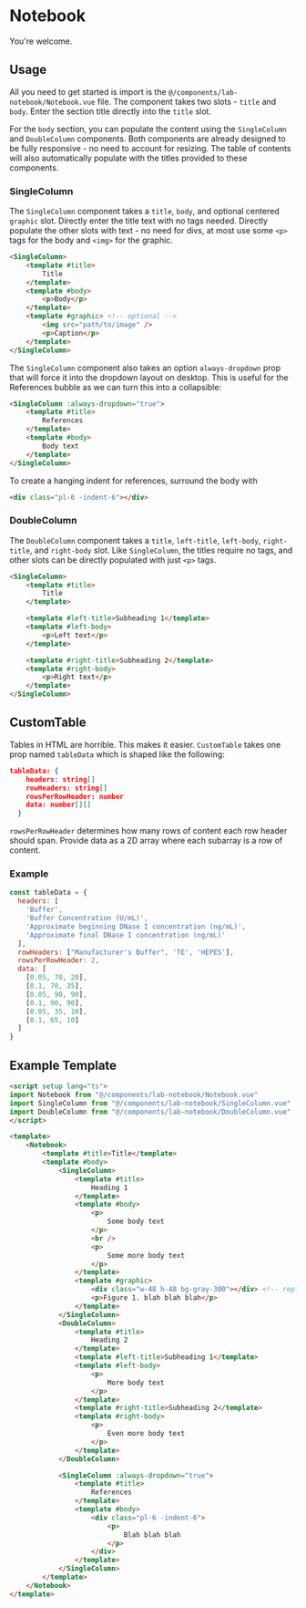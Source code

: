 # Notebook
You're welcome.

## Usage
All you need to get started is import is the `@/components/lab-notebook/Notebook.vue` file.
The component takes two slots - `title` and `body`. Enter the section title directly into the `title` slot.

For the `body` section, you can populate the content using the `SingleColumn` and `DoubleColumn` components.
Both components are already designed to be fully responsive - no need to account for resizing.
The table of contents will also automatically populate with the titles provided to these components.

### SingleColumn

The `SingleColumn` component takes a `title`, `body`, and optional centered `graphic` slot.
Directly enter the title text with no tags needed. Directly populate the other slots with text - no need for divs, at most use some `<p>` tags for the body and `<img>` for the graphic.

```html
<SingleColumn>
    <template #title>
        Title
    </template>
    <template #body>
        <p>Body</p>
    </template>
    <template #graphic> <!-- optional -->
        <img src="path/to/image" />
        <p>Caption</p>
    </template>
</SingleColumn>
```

The `SingleColumn` component also takes an option `always-dropdown` prop that will force it into the dropdown layout on desktop. This is useful for the References bubble as we can turn this into a collapsible:

```html
<SingleColumn :always-dropdown="true">
    <template #title>
        References
    </template>
    <template #body>
        Body text
    </template>
</SingleColumn>
```

To create a hanging indent for references, surround the body with

```html
<div class="pl-6 -indent-6"></div>
```

### DoubleColumn
The `DoubleColumn` component takes a `title`, `left-title`, `left-body`, `right-title`, and `right-body` slot.
Like `SingleColumn`, the titles require no tags, and other slots can be directly populated with just `<p>` tags.

```html
<SingleColumn>
    <template #title>
        Title
    </template>

    <template #left-title>Subheading 1</template>
    <template #left-body>
        <p>Left text</p>
    </template>

    <template #right-title>Subheading 2</template>
    <template #right-body>
        <p>Right text</p>
    </template>
</SingleColumn>
```

## CustomTable
Tables in HTML are horrible. This makes it easier. `CustomTable` takes one prop named `tableData` which is shaped like the following:

```JSON
tableData: {
    headers: string[]
    rowHeaders: string[]
    rowsPerRowHeader: number
    data: number[][]
  }
```

`rowsPerRowHeader` determines how many rows of content each row header should span.
Provide data as a 2D array where each subarray is a row of content.

### Example
```javascript
const tableData = {
  headers: [
    'Buffer',
    'Buffer Concentration (U/mL)',
    'Approximate beginning DNase I concentration (ng/mL)',
    'Approximate final DNase I concentration (ng/mL)'
  ],
  rowHeaders: ["Manufacturer's Buffer", 'TE', 'HEPES'],
  rowsPerRowHeader: 2,
  data: [
    [0.05, 70, 20],
    [0.1, 70, 35],
    [0.05, 90, 90],
    [0.1, 90, 90],
    [0.05, 35, 10],
    [0.1, 65, 10]
  ]
}
```

## Example Template

```html
<script setup lang="ts">
import Notebook from "@/components/lab-notebook/Notebook.vue"
import SingleColumn from "@/components/lab-notebook/SingleColumn.vue"
import DoubleColumn from "@/components/lab-notebook/DoubleColumn.vue"
</script>

<template>
    <Notebook>
        <template #title>Title</template>
        <template #body>
            <SingleColumn>
                <template #title>
                    Heading 1
                </template>
                <template #body>
                    <p>
                        Some body text
                    </p>
                    <br />
                    <p>
                        Some more body text
                    </p>
                </template>
                <template #graphic>
                    <div class="w-48 h-48 bg-gray-300"></div> <!-- replace with an <img> -->
                    <p>Figure 1. blah blah blah</p>
                </template>
            </SingleColumn>
            <DoubleColumn>
                <template #title>
                    Heading 2
                </template>
                <template #left-title>Subheading 1</template>
                <template #left-body>
                    <p>
                        More body text
                    </p>
                </template>
                <template #right-title>Subheading 2</template>
                <template #right-body>
                    <p>
                        Even more body text
                    </p>
                </template>
            </DoubleColumn>

            <SingleColumn :always-dropdown="true">
                <template #title>
                    References
                </template>
                <template #body>
                    <div class="pl-6 -indent-6">
                        <p>
                            Blah blah blah
                        </p>
                    </div>
                </template>
            </SingleColumn>
        </template>
    </Notebook>
</template>
```